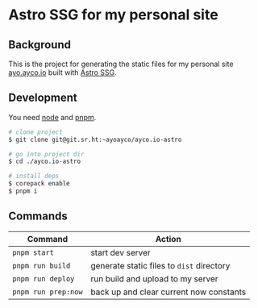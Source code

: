 # Astro SSG for my personal site

## Background

This is the project for generating the static files for my personal site [ayo.ayco.io](https://ayo.ayco.io) built with [Astro SSG](https://astro.build).

## Development

You need [node](https://nodejs.org) and [pnpm](https://pnpm.io).

```bash
# clone project
$ git clone git@git.sr.ht:~ayoayco/ayco.io-astro

# go into project dir
$ cd ./ayco.io-astro

# install deps
$ corepack enable
$ pnpm i

```

## Commands

| Command             | Action                                    |
| ------------------- | ----------------------------------------- |
| `pnpm start`        | start dev server                          |
| `pnpm run build`    | generate static files to `dist` directory |
| `pnpm run deploy`   | run build and upload to my server         |
| `pnpm run prep:now` | back up and clear current now constants   |
